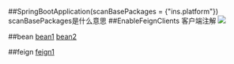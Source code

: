 ##SpringBootApplication(scanBasePackages = {"ins.platform"})
scanBasePackages是什么意思
##EnableFeignClients 客户端注解
![](2023-02-21-14-44-32.png)

##bean
[bean1](https://www.cnblogs.com/cxuanBlog/p/11179439.html#:~:text=Spring%E7%9A%84%40Bean%E6%B3%A8%E8%A7%A3%E7%94%A8%E4%BA%8E%E5%91%8A%E8%AF%89%E6%96%B9%E6%B3%95%EF%BC%8C%E4%BA%A7%E7%94%9F%E4%B8%80%E4%B8%AABean%E5%AF%B9%E8%B1%A1%EF%BC%8C%E7%84%B6%E5%90%8E%E8%BF%99%E4%B8%AABean%E5%AF%B9%E8%B1%A1%E4%BA%A4%E7%BB%99Spring%E7%AE%A1%E7%90%86%E3%80%82%20%E4%BA%A7%E7%94%9F%E8%BF%99%E4%B8%AABean%E5%AF%B9%E8%B1%A1%E7%9A%84%E6%96%B9%E6%B3%95Spring%E5%8F%AA%E4%BC%9A%E8%B0%83%E7%94%A8%E4%B8%80%E6%AC%A1%EF%BC%8C%E9%9A%8F%E5%90%8E%E8%BF%99%E4%B8%AASpring%E5%B0%86%E4%BC%9A%E5%B0%86%E8%BF%99%E4%B8%AABean%E5%AF%B9%E8%B1%A1%E6%94%BE%E5%9C%A8%E8%87%AA%E5%B7%B1%E7%9A%84IOC%E5%AE%B9%E5%99%A8%E4%B8%AD%E3%80%82,SpringIOC%20%E5%AE%B9%E5%99%A8%E7%AE%A1%E7%90%86%E4%B8%80%E4%B8%AA%E6%88%96%E8%80%85%E5%A4%9A%E4%B8%AAbean%EF%BC%8C%E8%BF%99%E4%BA%9Bbean%E9%83%BD%E9%9C%80%E8%A6%81%E5%9C%A8%40Configuration%E6%B3%A8%E8%A7%A3%E4%B8%8B%E8%BF%9B%E8%A1%8C%E5%88%9B%E5%BB%BA%EF%BC%8C%E5%9C%A8%E4%B8%80%E4%B8%AA%E6%96%B9%E6%B3%95%E4%B8%8A%E4%BD%BF%E7%94%A8%40Bean%E6%B3%A8%E8%A7%A3%E5%B0%B1%E8%A1%A8%E6%98%8E%E8%BF%99%E4%B8%AA%E6%96%B9%E6%B3%95%E9%9C%80%E8%A6%81%E4%BA%A4%E7%BB%99Spring%E8%BF%9B%E8%A1%8C%E7%AE%A1%E7%90%86%E3%80%82)
[bean2](https://blog.csdn.net/riemann_/article/details/118500805)

##feign
[feign1](https://www.cnblogs.com/crazymakercircle/p/11965726.html#:~:text=Feign%E8%BF%9C%E7%A8%8B%E8%B0%83%E7%94%A8%EF%BC%8C%E6%A0%B8%E5%BF%83%E5%B0%B1%E6%98%AF%E9%80%9A%E8%BF%87%E4%B8%80%E7%B3%BB%E5%88%97%E7%9A%84%E5%B0%81%E8%A3%85%E5%92%8C%E5%A4%84%E7%90%86%EF%BC%8C%E5%B0%86%E4%BB%A5JAVA%E6%B3%A8%E8%A7%A3%E7%9A%84%E6%96%B9%E5%BC%8F%E5%AE%9A%E4%B9%89%E7%9A%84%E8%BF%9C%E7%A8%8B%E8%B0%83%E7%94%A8API%E6%8E%A5%E5%8F%A3%EF%BC%8C%E6%9C%80%E7%BB%88%E8%BD%AC%E6%8D%A2%E6%88%90HTTP%E7%9A%84%E8%AF%B7%E6%B1%82%E5%BD%A2%E5%BC%8F%EF%BC%8C%E7%84%B6%E5%90%8E%E5%B0%86HTTP%E7%9A%84%E8%AF%B7%E6%B1%82%E7%9A%84%E5%93%8D%E5%BA%94%E7%BB%93%E6%9E%9C%EF%BC%8C%E8%A7%A3%E7%A0%81%E6%88%90JAVA%20Bean%EF%BC%8C%E6%94%BE%E5%9B%9E%E7%BB%99%E8%B0%83%E7%94%A8%E8%80%85%E3%80%82%20Feign%E8%BF%9C%E7%A8%8B%E8%B0%83%E7%94%A8%E7%9A%84%E5%9F%BA%E6%9C%AC%E6%B5%81%E7%A8%8B%EF%BC%8C%E5%A4%A7%E8%87%B4%E5%A6%82%E4%B8%8B%E5%9B%BE%E6%89%80%E7%A4%BA%E3%80%82,%E4%BB%8E%E4%B8%8A%E5%9B%BE%E5%8F%AF%E4%BB%A5%E7%9C%8B%E5%88%B0%EF%BC%8CFeign%E9%80%9A%E8%BF%87%E5%A4%84%E7%90%86%E6%B3%A8%E8%A7%A3%EF%BC%8C%E5%B0%86%E8%AF%B7%E6%B1%82%E6%A8%A1%E6%9D%BF%E5%8C%96%EF%BC%8C%E5%BD%93%E5%AE%9E%E9%99%85%E8%B0%83%E7%94%A8%E7%9A%84%E6%97%B6%E5%80%99%EF%BC%8C%E4%BC%A0%E5%85%A5%E5%8F%82%E6%95%B0%EF%BC%8C%E6%A0%B9%E6%8D%AE%E5%8F%82%E6%95%B0%E5%86%8D%E5%BA%94%E7%94%A8%E5%88%B0%E8%AF%B7%E6%B1%82%E4%B8%8A%EF%BC%8C%E8%BF%9B%E8%80%8C%E8%BD%AC%E5%8C%96%E6%88%90%E7%9C%9F%E6%AD%A3%E7%9A%84%20Request%20%E8%AF%B7%E6%B1%82%E3%80%82)
